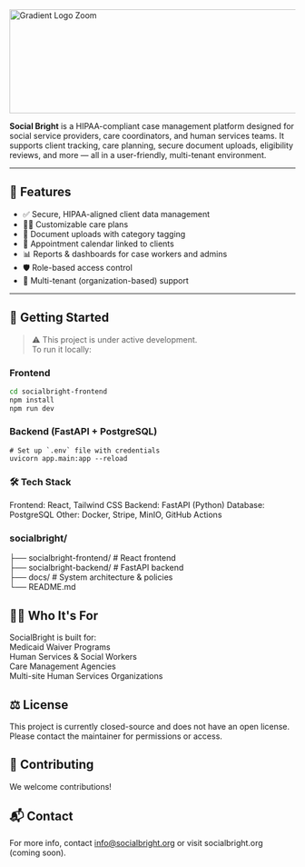 <img width="858" height="183" alt="Gradient Logo Zoom" src="https://github.com/user-attachments/assets/5ea61d76-2ec9-4748-a773-fd4474dcfe9f" />


**Social Bright** is a HIPAA-compliant case management platform designed for social service providers, care coordinators, and human services teams. It supports client tracking, care planning, secure document uploads, eligibility reviews, and more — all in a user-friendly, multi-tenant environment.

---

## 🌟 **Features**

- ✅ Secure, HIPAA-aligned client data management
- 🧑‍⚕️ Customizable care plans
- 📁 Document uploads with category tagging
- 📅 Appointment calendar linked to clients
- 📊 Reports & dashboards for case workers and admins
- 🛡️ Role-based access control
- 🧩 Multi-tenant (organization-based) support

---

## 🚀 **Getting Started**

> ⚠️ This project is under active development.  
To run it locally:

### **Frontend**
```bash
cd socialbright-frontend
npm install
npm run dev 
```

 ### **Backend (FastAPI + PostgreSQL)**
```cd socialbright-backend
# Set up `.env` file with credentials
uvicorn app.main:app --reload
```

 ### 🛠️ Tech Stack
Frontend: React, Tailwind CSS
Backend: FastAPI (Python)
Database: PostgreSQL
Other: Docker, Stripe, MinIO, GitHub Actions

 ### socialbright/
├── socialbright-frontend/    # React frontend  
├── socialbright-backend/     # FastAPI backend  
├── docs/                     # System architecture & policies  
└── README.md

## 🧑‍💼 Who It's For
SocialBright is built for:  
Medicaid Waiver Programs  
Human Services & Social Workers  
Care Management Agencies  
Multi-site Human Services Organizations  

## ⚖️ License
This project is currently closed-source and does not have an open license.  
Please contact the maintainer for permissions or access.

## 🤝 Contributing
We welcome contributions!

## 📬 Contact
For more info, contact info@socialbright.org or visit socialbright.org (coming soon).






